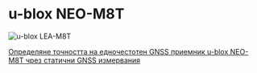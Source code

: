 # u-blox NEO-M8T

![u-blox LEA-M8T](https://media-exp1.licdn.com/dms/image/C4D12AQHRDVO-vQF1uQ/article-inline_image-shrink_1000_1488/0?e=1602720000&v=beta&t=8tbdeQT79N_twoIuAhxp0wUGrCwsEbD6UW_qj-nXTV4)

[Определяне точността на едночестотен GNSS приемник u-blox NEO-M8T чрез статични GNSS измервания](https://www.linkedin.com/pulse/%D0%BE%D0%BF%D1%80%D0%B5%D0%B4%D0%B5%D0%BB%D1%8F%D0%BD%D0%B5-%D1%82%D0%BE%D1%87%D0%BD%D0%BE%D1%81%D1%82%D1%82%D0%B0-%D0%BD%D0%B0-%D0%B5%D0%B4%D0%BD%D0%BE%D1%87%D0%B5%D1%81%D1%82%D0%BE%D1%82%D0%B5%D0%BD-gnss-%D0%BF%D1%80%D0%B8%D0%B5%D0%BC%D0%BD%D0%B8%D0%BA-u-blox-geshkov/)
